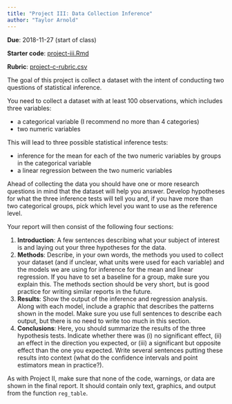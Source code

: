 ```yaml
---
title: "Project III: Data Collection Inference"
author: "Taylor Arnold"
---
```


**Due**: 2018-11-27 (start of class)

**Starter code**: <a href="https://raw.githubusercontent.com/statsmaths/stat209-f18/master/projects/project-iii.Rmd" download="project-iii.Rmd" target="_blank">project-iii.Rmd</a>

**Rubric**: [project-c-rubric.csv](https://github.com/statsmaths/stat209/blob/master/projects/project-iii-rubric.csv)

The goal of this project is collect a dataset with the intent of conducting
two questions of statistical inference. 

You need to collect a dataset with at least 100 observations, which includes
three variables:

- a categorical variable (I recommend no more than 4 categories)
- two numeric variables

This will lead to three possible statistical inference tests:

- inference for the mean for each of the two numeric variables by groups in
the categorical variable
- a linear regression between the two numeric variables

Ahead of collecting the data you should have one or more research questions in
mind that the dataset will help you answer. Develop hypotheses for what the
three inference tests will tell you and, if you have more than two categorical
groups, pick which level you want to use as the reference level.

Your report will then consist of the following four sections:

1. **Introduction**: A few sentences describing what your subject of interest
is and laying out your three hypotheses for the data.
2. **Methods**: Describe, in your own words, the methods you used to collect
your dataset (and if unclear, what units were used for each variable) and the
models we are using for inference for the mean and linear regression. If you
have to set a baseline for a group, make sure you explain this. The methods
section should be very short, but is good practice for writing similar reports
in the future.
3. **Results**: Show the output of the inference and regression analysis.
Along with each model, include a graphic that describes the patterns shown in
the model. Make sure you use full sentences to describe each output, but there
is no need to write too much in this section.
4. **Conclusions**: Here, you should summarize the results of the three
hypothesis tests. Indicate whether there was (i) no significant effect, (ii)
an effect in the direction you expected, or (iii) a significant but opposite
effect than the one you expected. Write several sentences putting these
results into context (what do the confidence intervals and point estimators
mean in practice?).

As with Project II, make sure that none of the code, warnings, or data are
shown in the final report. It should contain only text, graphics, and output
from the function `reg_table`.
